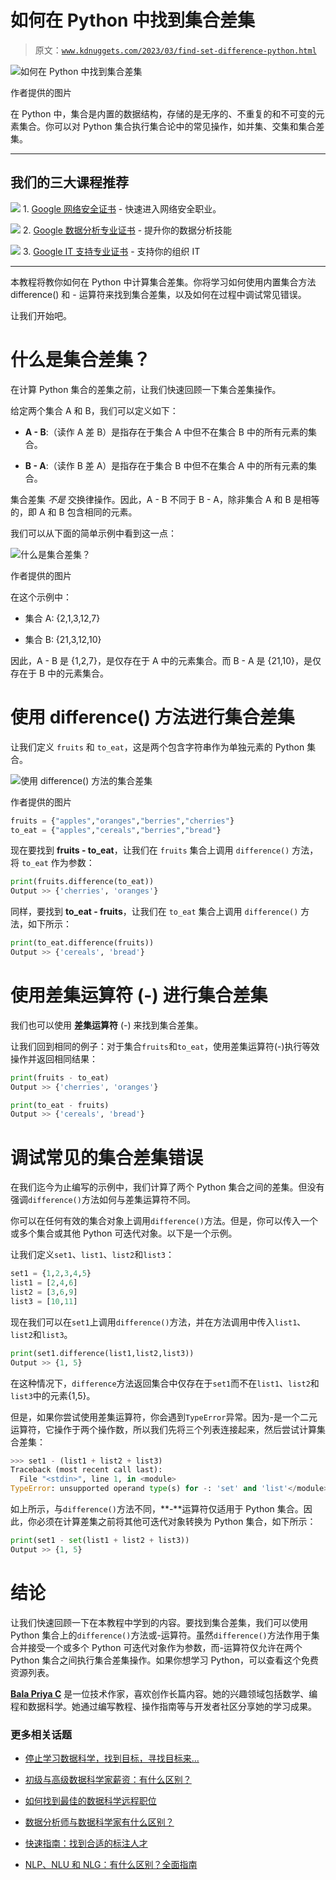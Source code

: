 # 如何在 Python 中找到集合差集

> 原文：[`www.kdnuggets.com/2023/03/find-set-difference-python.html`](https://www.kdnuggets.com/2023/03/find-set-difference-python.html)

![如何在 Python 中找到集合差集](img/de9966d30430ba2c37df59fae6fc0161.png)

作者提供的图片

在 Python 中，集合是内置的数据结构，存储的是无序的、不重复的和不可变的元素集合。你可以对 Python 集合执行集合论中的常见操作，如并集、交集和集合差集。

* * *

## 我们的三大课程推荐

![](img/0244c01ba9267c002ef39d4907e0b8fb.png) 1\. [Google 网络安全证书](https://www.kdnuggets.com/google-cybersecurity) - 快速进入网络安全职业。

![](img/e225c49c3c91745821c8c0368bf04711.png) 2\. [Google 数据分析专业证书](https://www.kdnuggets.com/google-data-analytics) - 提升你的数据分析技能

![](img/0244c01ba9267c002ef39d4907e0b8fb.png) 3\. [Google IT 支持专业证书](https://www.kdnuggets.com/google-itsupport) - 支持你的组织 IT

* * *

本教程将教你如何在 Python 中计算集合差集。你将学习如何使用内置集合方法 difference() 和 - 运算符来找到集合差集，以及如何在过程中调试常见错误。

让我们开始吧。

# 什么是集合差集？

在计算 Python 集合的差集之前，让我们快速回顾一下集合差集操作。

给定两个集合 A 和 B，我们可以定义如下：

+   **A - B**:（读作 A 差 B）是指存在于集合 A 中但不在集合 B 中的所有元素的集合。

+   **B - A**:（读作 B 差 A）是指存在于集合 B 中但不在集合 A 中的所有元素的集合。

集合差集 *不是* 交换律操作。因此，A - B 不同于 B - A，除非集合 A 和 B 是相等的，即 A 和 B 包含相同的元素。

我们可以从下面的简单示例中看到这一点：

![什么是集合差集？](img/c8feb81cac0c0cb9aad39b6c1f4fed8b.png)

作者提供的图片

在这个示例中：

+   集合 A: {2,1,3,12,7}

+   集合 B: {21,3,12,10}

因此，A - B 是 {1,2,7}，是仅存在于 A 中的元素集合。而 B - A 是 {21,10}，是仅存在于 B 中的元素集合。

# 使用 difference() 方法进行集合差集

让我们定义 `fruits` 和 `to_eat`，这是两个包含字符串作为单独元素的 Python 集合。

![使用 difference() 方法的集合差集](img/8d1ef0303b3f73ea8a2d54c648866b98.png)

作者提供的图片

```py
fruits = {"apples","oranges","berries","cherries"}
to_eat = {"apples","cereals","berries","bread"}
```

现在要找到 **fruits - to_eat**，让我们在 `fruits` 集合上调用 `difference()` 方法，将 `to_eat` 作为参数：

```py
print(fruits.difference(to_eat))
Output >> {'cherries', 'oranges'}
```

同样，要找到 **to_eat - fruits**，让我们在 `to_eat` 集合上调用 `difference()` 方法，如下所示：

```py
print(to_eat.difference(fruits))
Output >> {'cereals', 'bread'}
```

# 使用差集运算符 (-) 进行集合差集

我们也可以使用 **差集运算符** (-) 来找到集合差集。

让我们回到相同的例子：对于集合`fruits`和`to_eat`，使用差集运算符(-)执行等效操作并返回相同结果：

```py
print(fruits - to_eat)
Output >> {'cherries', 'oranges'}
```

```py
print(to_eat - fruits)
Output >> {'cereals', 'bread'}
```

# 调试常见的集合差集错误

在我们迄今为止编写的示例中，我们计算了两个 Python 集合之间的差集。但没有强调`difference()`方法如何与差集运算符不同。

你可以在任何有效的集合对象上调用`difference()`方法。但是，你可以传入一个或多个集合或其他 Python 可迭代对象。以下是一个示例。

让我们定义`set1`、`list1`、`list2`和`list3`：

```py
set1 = {1,2,3,4,5}
list1 = [2,4,6]
list2 = [3,6,9]
list3 = [10,11]
```

现在我们可以在`set1`上调用`difference()`方法，并在方法调用中传入`list1`、`list2`和`list3`。

```py
print(set1.difference(list1,list2,list3))
Output >> {1, 5}
```

在这种情况下，`difference`方法返回集合中仅存在于`set1`而不在`list1`、`list2`和`list3`中的元素{1,5}。

但是，如果你尝试使用差集运算符，你会遇到`TypeError`异常。因为-是一个二元运算符，它操作于两个操作数，所以我们先将三个列表连接起来，然后尝试计算集合差集：

```py
>>> set1 - (list1 + list2 + list3)
Traceback (most recent call last):
  File "<stdin>", line 1, in <module>
TypeError: unsupported operand type(s) for -: 'set' and 'list'</module></stdin>
```

如上所示，与`difference()`方法不同，**-**运算符仅适用于 Python 集合。因此，你必须在计算差集之前将其他可迭代对象转换为 Python 集合，如下所示：

```py
print(set1 - set(list1 + list2 + list3))
Output >> {1, 5}
```

# 结论

让我们快速回顾一下在本教程中学到的内容。要找到集合差集，我们可以使用 Python 集合上的`difference()`方法或-运算符。虽然`difference()`方法作用于集合并接受一个或多个 Python 可迭代对象作为参数，而-运算符仅允许在两个 Python 集合之间执行集合差集操作。如果你想学习 Python，可以查看这个免费资源列表。

**[Bala Priya C](https://www.linkedin.com/in/bala-priya/)** 是一位技术作家，喜欢创作长篇内容。她的兴趣领域包括数学、编程和数据科学。她通过编写教程、操作指南等与开发者社区分享她的学习成果。

### 更多相关话题

+   [停止学习数据科学，找到目标，寻找目标来…](https://www.kdnuggets.com/2021/12/stop-learning-data-science-find-purpose.html)

+   [初级与高级数据科学家薪资：有什么区别？](https://www.kdnuggets.com/2022/03/junior-senior-data-scientist-salary-difference.html)

+   [如何找到最佳的数据科学远程职位](https://www.kdnuggets.com/2022/12/find-best-data-science-remote-jobs.html)

+   [数据分析师与数据科学家有什么区别？](https://www.kdnuggets.com/2022/03/difference-data-analysts-data-scientists.html)

+   [快速指南：找到合适的标注人才](https://www.kdnuggets.com/2022/04/quick-guide-find-right-minds-annotation.html)

+   [NLP、NLU 和 NLG：有什么区别？全面指南](https://www.kdnuggets.com/2022/06/nlp-nlu-nlg-difference-comprehensive-guide.html)

